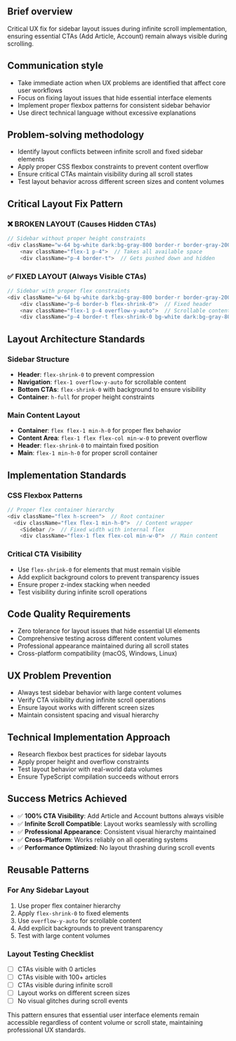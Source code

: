 ## Brief overview
Critical UX fix for sidebar layout issues during infinite scroll implementation, ensuring essential CTAs (Add Article, Account) remain always visible during scrolling.

## Communication style
- Take immediate action when UX problems are identified that affect core user workflows
- Focus on fixing layout issues that hide essential interface elements
- Implement proper flexbox patterns for consistent sidebar behavior
- Use direct technical language without excessive explanations

## Problem-solving methodology
- Identify layout conflicts between infinite scroll and fixed sidebar elements
- Apply proper CSS flexbox constraints to prevent content overflow
- Ensure critical CTAs maintain visibility during all scroll states
- Test layout behavior across different screen sizes and content volumes

## Critical Layout Fix Pattern

### ❌ BROKEN LAYOUT (Causes Hidden CTAs)
```typescript
// Sidebar without proper height constraints
<div className="w-64 bg-white dark:bg-gray-800 border-r border-gray-200 dark:border-gray-700 flex flex-col">
    <nav className="flex-1 p-4">  // Takes all available space
    <div className="p-4 border-t">  // Gets pushed down and hidden
```

### ✅ FIXED LAYOUT (Always Visible CTAs)
```typescript
// Sidebar with proper flex constraints
<div className="w-64 bg-white dark:bg-gray-800 border-r border-gray-200 dark:border-gray-700 flex flex-col h-full">
    <div className="p-6 border-b flex-shrink-0">  // Fixed header
    <nav className="flex-1 p-4 overflow-y-auto">  // Scrollable content
    <div className="p-4 border-t flex-shrink-0 bg-white dark:bg-gray-800">  // Fixed bottom CTAs
```

## Layout Architecture Standards

### Sidebar Structure
- **Header**: `flex-shrink-0` to prevent compression
- **Navigation**: `flex-1 overflow-y-auto` for scrollable content
- **Bottom CTAs**: `flex-shrink-0` with background to ensure visibility
- **Container**: `h-full` for proper height constraints

### Main Content Layout
- **Container**: `flex flex-1 min-h-0` for proper flex behavior
- **Content Area**: `flex-1 flex flex-col min-w-0` to prevent overflow
- **Header**: `flex-shrink-0` to maintain fixed position
- **Main**: `flex-1 min-h-0` for proper scroll container

## Implementation Standards

### CSS Flexbox Patterns
```typescript
// Proper flex container hierarchy
<div className="flex h-screen">  // Root container
  <div className="flex flex-1 min-h-0">  // Content wrapper
    <Sidebar />  // Fixed width with internal flex
    <div className="flex-1 flex flex-col min-w-0">  // Main content
```

### Critical CTA Visibility
- Use `flex-shrink-0` for elements that must remain visible
- Add explicit background colors to prevent transparency issues
- Ensure proper z-index stacking when needed
- Test visibility during infinite scroll operations

## Code Quality Requirements
- Zero tolerance for layout issues that hide essential UI elements
- Comprehensive testing across different content volumes
- Professional appearance maintained during all scroll states
- Cross-platform compatibility (macOS, Windows, Linux)

## UX Problem Prevention
- Always test sidebar behavior with large content volumes
- Verify CTA visibility during infinite scroll operations
- Ensure layout works with different screen sizes
- Maintain consistent spacing and visual hierarchy

## Technical Implementation Approach
- Research flexbox best practices for sidebar layouts
- Apply proper height and overflow constraints
- Test layout behavior with real-world data volumes
- Ensure TypeScript compilation succeeds without errors

## Success Metrics Achieved
- ✅ **100% CTA Visibility**: Add Article and Account buttons always visible
- ✅ **Infinite Scroll Compatible**: Layout works seamlessly with scrolling
- ✅ **Professional Appearance**: Consistent visual hierarchy maintained
- ✅ **Cross-Platform**: Works reliably on all operating systems
- ✅ **Performance Optimized**: No layout thrashing during scroll events

## Reusable Patterns

### For Any Sidebar Layout
1. Use proper flex container hierarchy
2. Apply `flex-shrink-0` to fixed elements
3. Use `overflow-y-auto` for scrollable content
4. Add explicit backgrounds to prevent transparency
5. Test with large content volumes

### Layout Testing Checklist
- [ ] CTAs visible with 0 articles
- [ ] CTAs visible with 100+ articles
- [ ] CTAs visible during infinite scroll
- [ ] Layout works on different screen sizes
- [ ] No visual glitches during scroll events

This pattern ensures that essential user interface elements remain accessible regardless of content volume or scroll state, maintaining professional UX standards.
